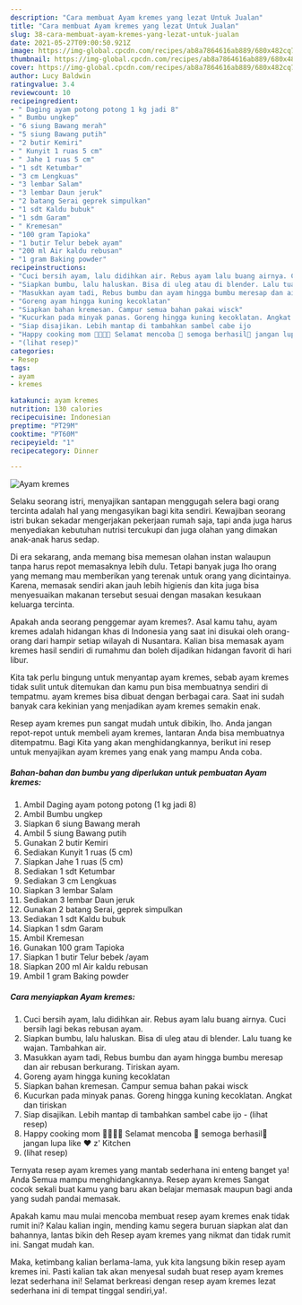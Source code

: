 ```yaml
---
description: "Cara membuat Ayam kremes yang lezat Untuk Jualan"
title: "Cara membuat Ayam kremes yang lezat Untuk Jualan"
slug: 38-cara-membuat-ayam-kremes-yang-lezat-untuk-jualan
date: 2021-05-27T09:00:50.921Z
image: https://img-global.cpcdn.com/recipes/ab8a7864616ab889/680x482cq70/ayam-kremes-foto-resep-utama.jpg
thumbnail: https://img-global.cpcdn.com/recipes/ab8a7864616ab889/680x482cq70/ayam-kremes-foto-resep-utama.jpg
cover: https://img-global.cpcdn.com/recipes/ab8a7864616ab889/680x482cq70/ayam-kremes-foto-resep-utama.jpg
author: Lucy Baldwin
ratingvalue: 3.4
reviewcount: 10
recipeingredient:
- " Daging ayam potong potong 1 kg jadi 8"
- " Bumbu ungkep"
- "6 siung Bawang merah"
- "5 siung Bawang putih"
- "2 butir Kemiri"
- " Kunyit 1 ruas 5 cm"
- " Jahe 1 ruas 5 cm"
- "1 sdt Ketumbar"
- "3 cm Lengkuas"
- "3 lembar Salam"
- "3 lembar Daun jeruk"
- "2 batang Serai geprek simpulkan"
- "1 sdt Kaldu bubuk"
- "1 sdm Garam"
- " Kremesan"
- "100 gram Tapioka"
- "1 butir Telur bebek ayam"
- "200 ml Air kaldu rebusan"
- "1 gram Baking powder"
recipeinstructions:
- "Cuci bersih ayam, lalu didihkan air. Rebus ayam lalu buang airnya. Cuci bersih lagi bekas rebusan ayam."
- "Siapkan bumbu, lalu haluskan. Bisa di uleg atau di blender. Lalu tuang ke wajan. Tambahkan air."
- "Masukkan ayam tadi, Rebus bumbu dan ayam hingga bumbu meresap dan air rebusan berkurang. Tiriskan ayam."
- "Goreng ayam hingga kuning kecoklatan"
- "Siapkan bahan kremesan. Campur semua bahan pakai wisck"
- "Kucurkan pada minyak panas. Goreng hingga kuning kecoklatan. Angkat dan tiriskan"
- "Siap disajikan. Lebih mantap di tambahkan sambel cabe ijo           (lihat resep)"
- "Happy cooking mom 👩‍🍳👨‍🍳 Selamat mencoba 💪 semoga berhasil🍗 jangan lupa like ❤️ z&#39; Kitchen"
- "(lihat resep)"
categories:
- Resep
tags:
- ayam
- kremes

katakunci: ayam kremes 
nutrition: 130 calories
recipecuisine: Indonesian
preptime: "PT29M"
cooktime: "PT60M"
recipeyield: "1"
recipecategory: Dinner

---
```



![Ayam kremes](https://img-global.cpcdn.com/recipes/ab8a7864616ab889/680x482cq70/ayam-kremes-foto-resep-utama.jpg)

Selaku seorang istri, menyajikan santapan menggugah selera bagi orang tercinta adalah hal yang mengasyikan bagi kita sendiri. Kewajiban seorang istri bukan sekadar mengerjakan pekerjaan rumah saja, tapi anda juga harus menyediakan kebutuhan nutrisi tercukupi dan juga olahan yang dimakan anak-anak harus sedap.

Di era  sekarang, anda memang bisa memesan olahan instan walaupun tanpa harus repot memasaknya lebih dulu. Tetapi banyak juga lho orang yang memang mau memberikan yang terenak untuk orang yang dicintainya. Karena, memasak sendiri akan jauh lebih higienis dan kita juga bisa menyesuaikan makanan tersebut sesuai dengan masakan kesukaan keluarga tercinta. 



Apakah anda seorang penggemar ayam kremes?. Asal kamu tahu, ayam kremes adalah hidangan khas di Indonesia yang saat ini disukai oleh orang-orang dari hampir setiap wilayah di Nusantara. Kalian bisa memasak ayam kremes hasil sendiri di rumahmu dan boleh dijadikan hidangan favorit di hari libur.

Kita tak perlu bingung untuk menyantap ayam kremes, sebab ayam kremes tidak sulit untuk ditemukan dan kamu pun bisa membuatnya sendiri di tempatmu. ayam kremes bisa dibuat dengan berbagai cara. Saat ini sudah banyak cara kekinian yang menjadikan ayam kremes semakin enak.

Resep ayam kremes pun sangat mudah untuk dibikin, lho. Anda jangan repot-repot untuk membeli ayam kremes, lantaran Anda bisa membuatnya ditempatmu. Bagi Kita yang akan menghidangkannya, berikut ini resep untuk menyajikan ayam kremes yang enak yang mampu Anda coba.

<!--inarticleads1-->

##### Bahan-bahan dan bumbu yang diperlukan untuk pembuatan Ayam kremes:

1. Ambil  Daging ayam potong potong (1 kg jadi 8)
1. Ambil  Bumbu ungkep
1. Siapkan 6 siung Bawang merah
1. Ambil 5 siung Bawang putih
1. Gunakan 2 butir Kemiri
1. Sediakan  Kunyit 1 ruas (5 cm)
1. Siapkan  Jahe 1 ruas (5 cm)
1. Sediakan 1 sdt Ketumbar
1. Sediakan 3 cm Lengkuas
1. Siapkan 3 lembar Salam
1. Sediakan 3 lembar Daun jeruk
1. Gunakan 2 batang Serai, geprek simpulkan
1. Sediakan 1 sdt Kaldu bubuk
1. Siapkan 1 sdm Garam
1. Ambil  Kremesan
1. Gunakan 100 gram Tapioka
1. Siapkan 1 butir Telur bebek /ayam
1. Siapkan 200 ml Air kaldu rebusan
1. Ambil 1 gram Baking powder




<!--inarticleads2-->

##### Cara menyiapkan Ayam kremes:

1. Cuci bersih ayam, lalu didihkan air. Rebus ayam lalu buang airnya. Cuci bersih lagi bekas rebusan ayam.
1. Siapkan bumbu, lalu haluskan. Bisa di uleg atau di blender. Lalu tuang ke wajan. Tambahkan air.
1. Masukkan ayam tadi, Rebus bumbu dan ayam hingga bumbu meresap dan air rebusan berkurang. Tiriskan ayam.
1. Goreng ayam hingga kuning kecoklatan
1. Siapkan bahan kremesan. Campur semua bahan pakai wisck
1. Kucurkan pada minyak panas. Goreng hingga kuning kecoklatan. Angkat dan tiriskan
1. Siap disajikan. Lebih mantap di tambahkan sambel cabe ijo -           (lihat resep)
1. Happy cooking mom 👩‍🍳👨‍🍳 Selamat mencoba 💪 semoga berhasil🍗 jangan lupa like ❤️ z&#39; Kitchen
1. (lihat resep)




Ternyata resep ayam kremes yang mantab sederhana ini enteng banget ya! Anda Semua mampu menghidangkannya. Resep ayam kremes Sangat cocok sekali buat kamu yang baru akan belajar memasak maupun bagi anda yang sudah pandai memasak.

Apakah kamu mau mulai mencoba membuat resep ayam kremes enak tidak rumit ini? Kalau kalian ingin, mending kamu segera buruan siapkan alat dan bahannya, lantas bikin deh Resep ayam kremes yang nikmat dan tidak rumit ini. Sangat mudah kan. 

Maka, ketimbang kalian berlama-lama, yuk kita langsung bikin resep ayam kremes ini. Pasti kalian tak akan menyesal sudah buat resep ayam kremes lezat sederhana ini! Selamat berkreasi dengan resep ayam kremes lezat sederhana ini di tempat tinggal sendiri,ya!.

